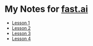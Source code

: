 # My Notes for [fast.ai](fast.ai)

- [Lesson 1](one.md)
- [Lesson 2](two.md)
- [Lesson 3](three.md)
- [Lesson 4](four.md)
